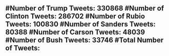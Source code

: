 #Number of Trump Tweets: 330868
#Number of Clinton Tweets: 286702
#Number of Rubio Tweets: 100830
#Number of Sanders Tweets: 80388
#Number of Carson Tweets: 48039
#Number of Bush Tweets: 33746
#Total Number of Tweets:  
---
